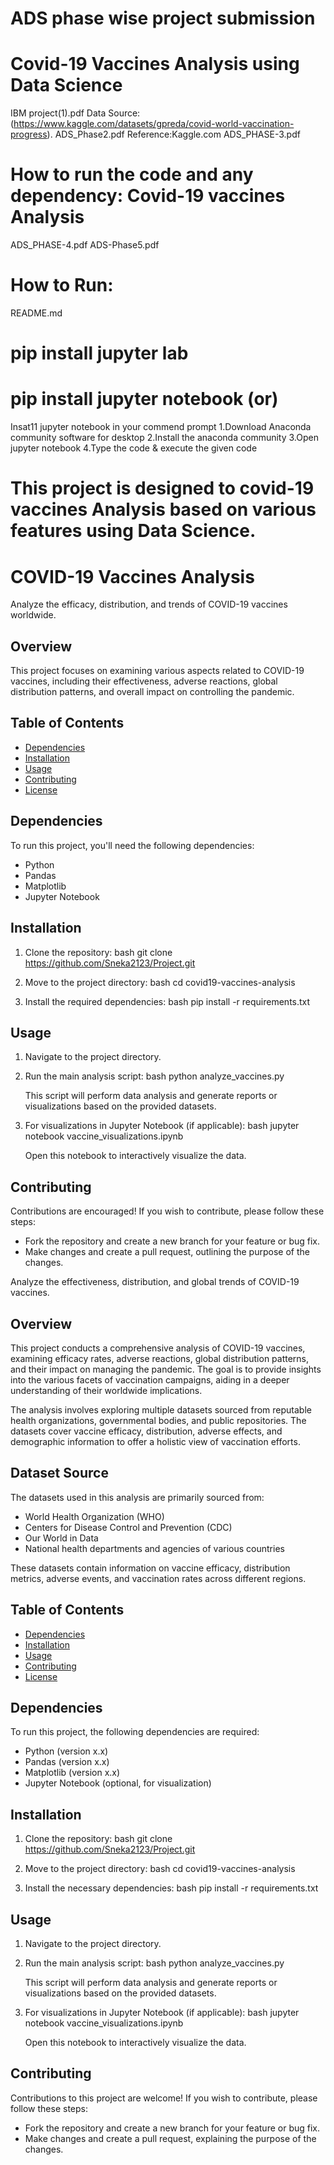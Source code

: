 # ADS phase wise project submission
# Covid-19 Vaccines Analysis using Data Science
IBM project(1).pdf
Data Source:(https://www.kaggle.com/datasets/gpreda/covid-world-vaccination-progress).
ADS_Phase2.pdf
Reference:Kaggle.com 
ADS_PHASE-3.pdf
# How to run the code and any dependency: Covid-19 vaccines Analysis
ADS_PHASE-4.pdf
ADS-Phase5.pdf
# How to Run:
README.md
# pip install jupyter lab
# pip install jupyter notebook (or)
Insat11 jupyter notebook in your commend prompt
1.Download Anaconda community software for desktop
2.Install the anaconda community
3.Open jupyter notebook
4.Type the code & execute the given code
# This project is designed to covid-19 vaccines Analysis  based on various features using Data Science.

# COVID-19 Vaccines Analysis

Analyze the efficacy, distribution, and trends of COVID-19 vaccines worldwide.

## Overview

This project focuses on examining various aspects related to COVID-19 vaccines, including their effectiveness, adverse reactions, global distribution patterns, and overall impact on controlling the pandemic.

## Table of Contents

- [Dependencies](#dependencies)
- [Installation](#installation)
- [Usage](#usage)
- [Contributing](#contributing)
- [License](#license)

## Dependencies

To run this project, you'll need the following dependencies:

- Python 
- Pandas 
- Matplotlib 
- Jupyter Notebook 

## Installation

1. Clone the repository:
   bash
   git clone https://github.com/Sneka2123/Project.git
   

2. Move to the project directory:
   bash
   cd covid19-vaccines-analysis
   

3. Install the required dependencies:
   bash
   pip install -r requirements.txt
   

## Usage

1. Navigate to the project directory.
2. Run the main analysis script:
   bash
   python analyze_vaccines.py
   
   This script will perform data analysis and generate reports or visualizations based on the provided datasets.

3. For visualizations in Jupyter Notebook (if applicable):
   bash
   jupyter notebook vaccine_visualizations.ipynb
   
   Open this notebook to interactively visualize the data.

## Contributing

Contributions are encouraged! If you wish to contribute, please follow these steps:
- Fork the repository and create a new branch for your feature or bug fix.
- Make changes and create a pull request, outlining the purpose of the changes.   


Analyze the effectiveness, distribution, and global trends of COVID-19 vaccines.

## Overview

This project conducts a comprehensive analysis of COVID-19 vaccines, examining efficacy rates, adverse reactions, global distribution patterns, and their impact on managing the pandemic. The goal is to provide insights into the various facets of vaccination campaigns, aiding in a deeper understanding of their worldwide implications.

The analysis involves exploring multiple datasets sourced from reputable health organizations, governmental bodies, and public repositories. The datasets cover vaccine efficacy, distribution, adverse effects, and demographic information to offer a holistic view of vaccination efforts.

## Dataset Source

The datasets used in this analysis are primarily sourced from:
- World Health Organization (WHO)
- Centers for Disease Control and Prevention (CDC)
- Our World in Data
- National health departments and agencies of various countries

These datasets contain information on vaccine efficacy, distribution metrics, adverse events, and vaccination rates across different regions.

## Table of Contents

- [Dependencies](#dependencies)
- [Installation](#installation)
- [Usage](#usage)
- [Contributing](#contributing)
- [License](#license)

## Dependencies

To run this project, the following dependencies are required:

- Python (version x.x)
- Pandas (version x.x)
- Matplotlib (version x.x)
- Jupyter Notebook (optional, for visualization)

## Installation

1. Clone the repository:
   bash
   git clone https://github.com/Sneka2123/Project.git
   

2. Move to the project directory:
   bash
   cd covid19-vaccines-analysis
   

3. Install the necessary dependencies:
   bash
   pip install -r requirements.txt
   

## Usage

1. Navigate to the project directory.
2. Run the main analysis script:
   bash
   python analyze_vaccines.py
   
   This script will perform data analysis and generate reports or visualizations based on the provided datasets.

3. For visualizations in Jupyter Notebook (if applicable):
   bash
   jupyter notebook vaccine_visualizations.ipynb
   
   Open this notebook to interactively visualize the data.

## Contributing

Contributions to this project are welcome! If you wish to contribute, please follow these steps:
- Fork the repository and create a new branch for your feature or bug fix.
- Make changes and create a pull request, explaining the purpose of the changes.
